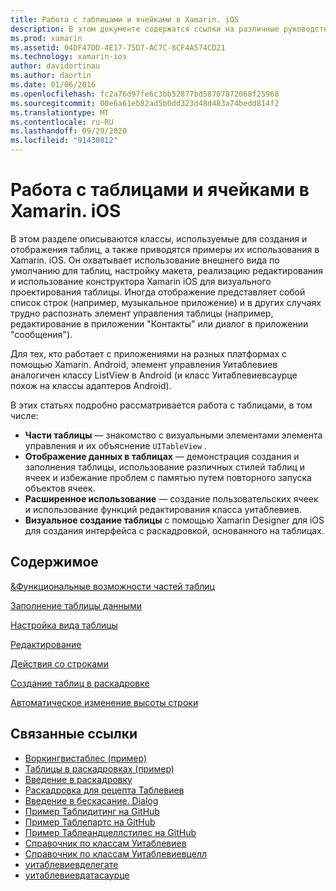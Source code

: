 ```yaml
---
title: Работа с таблицами и ячейками в Xamarin. iOS
description: В этом документе содержатся ссылки на различные руководства, описывающие отображение данных с помощью элемента управления Уитаблевиев в приложении Xamarin. iOS.
ms.prod: xamarin
ms.assetid: 04DF47DD-4E17-75D7-AC7C-8CF4A574CD21
ms.technology: xamarin-ios
author: davidortinau
ms.author: daortin
ms.date: 01/06/2016
ms.openlocfilehash: fc2a76d97fe6c3bb52877bd58707872068f25968
ms.sourcegitcommit: 00e6a61eb82ad5b0dd323d48d483a74bedd814f2
ms.translationtype: MT
ms.contentlocale: ru-RU
ms.lasthandoff: 09/29/2020
ms.locfileid: "91430812"
---
```

# <a name="working-with-tables-and-cells-in-xamarinios"></a>Работа с таблицами и ячейками в Xamarin. iOS

В этом разделе описываются классы, используемые для создания и отображения таблиц, а также приводятся примеры их использования в Xamarin. iOS. Он охватывает использование внешнего вида по умолчанию для таблиц, настройку макета, реализацию редактирования и использование конструктора Xamarin iOS для визуального проектирования таблицы. Иногда отображение представляет собой список строк (например, музыкальное приложение) и в других случаях трудно распознать элемент управления таблицы (например, редактирование в приложении "Контакты" или диалог в приложении "сообщения").

Для тех, кто работает с приложениями на разных платформах с помощью Xamarin. Android, элемент управления Уитаблевиев аналогичен классу ListView в Android (и класс Уитаблевиевсаурце похож на классы адаптеров Android).

В этих статьях подробно рассматривается работа с таблицами, в том числе:

- **Части таблицы** — знакомство с визуальными элементами элемента управления и их объяснение  `UITableView` . 
- **Отображение данных в таблицах** — демонстрация создания и заполнения таблицы, использование различных стилей таблиц и ячеек и избежание проблем с памятью путем повторного запуска объектов ячеек. 
- **Расширенное использование** — создание пользовательских ячеек и использование функций редактирования класса уитаблевиев. 
- **Визуальное создание таблицы** с помощью Xamarin Designer для iOS для создания интерфейса с раскадровкой, основанного на таблицах. 

## <a name="contents"></a>Содержимое

 [&amp;Функциональные возможности частей таблиц](~/ios/user-interface/controls/tables/table-parts-and-functionality.md)

 [Заполнение таблицы данными](~/ios/user-interface/controls/tables/populating-a-table-with-data.md)

 [Настройка вида таблицы](~/ios/user-interface/controls/tables/customizing-table-appearance.md)

 [Редактирование](~/ios/user-interface/controls/tables/editing.md)

 [Действия со строками](~/ios/user-interface/controls/tables/row-action.md)

 [Создание таблиц в раскадровке](~/ios/user-interface/controls/tables/creating-tables-in-a-storyboard.md)

 [Автоматическое изменение высоты строки](~/ios/user-interface/controls/tables/autosizing-row-height.md)

## <a name="related-links"></a>Связанные ссылки

- [Воркингвистаблес (пример)](/samples/xamarin/ios-samples/workingwithtables)
- [Таблицы в раскадровках (пример)](/samples/xamarin/ios-samples/storyboardtable)
- [Введение в раскадровку](~/ios/user-interface/storyboards/index.md)
- [Раскадровка для рецепта Таблевиев](https://github.com/xamarin/recipes/tree/master/Recipes/ios/general/storyboard/storyboard_a_tableview)
- [Введение в бескасание. Dialog](~/ios/user-interface/monotouch.dialog/index.md)
- [Пример Таблидитинг на GitHub](https://github.com/xamarin/monotouch-samples/tree/master/TableEditing)
- [Пример Таблепартс на GitHub](https://github.com/xamarin/monotouch-samples/tree/master/TableParts)
- [Пример Таблеандцеллстилес на GitHub](https://github.com/xamarin/mobile-samples/tree/master/TablesLists)
- [Справочник по классам Уитаблевиев](https://developer.apple.com/library/ios/documentation/UIKit/Reference/UITableView_Class/)
- [Справочник по классам Уитаблевиевцелл](https://developer.apple.com/library/ios/documentation/UIKit/Reference/UITableViewCell_Class/)
- [уитаблевиевделегате](https://developer.apple.com/library/ios/documentation/UIKit/Reference/UITableViewDelegate_Protocol/)
- [уитаблевиевдатасаурце](https://developer.apple.com/library/ios/documentation/UIKit/Reference/UITableViewDataSource_Protocol/)